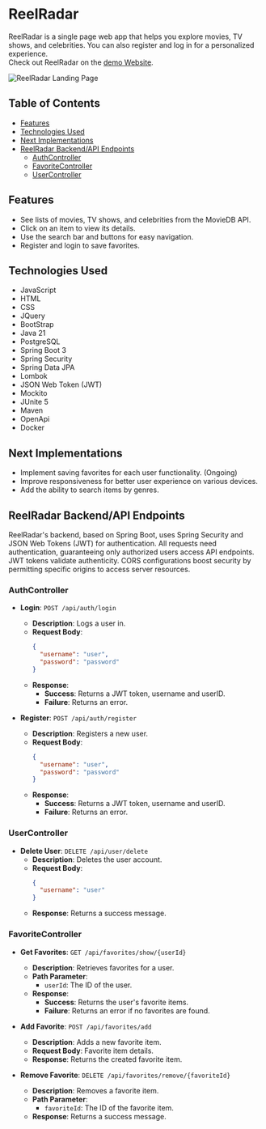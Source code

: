 # ReelRadar

ReelRadar is a single page web app that helps you explore movies, TV shows, and celebrities. You can also register and log in for a personalized experience.  
Check out ReelRadar on the [demo Website](https://miguelcardoso19.github.io/ReelRadar/#/).

![ReelRadar Landing Page](https://github.com/MiguelCardoso19/ReelRadar/blob/demo/landingpage.jpg)

## Table of Contents

- [Features](#features)
- [Technologies Used](#technologies-used)
- [Next Implementations](#next-implementations)
- [ReelRadar Backend/API Endpoints](#reelradar-backendapi-endpoints)
  - [AuthController](#authcontroller)
  - [FavoriteController](#favoritecontroller)
  - [UserController](#usercontroller)

## Features

- See lists of movies, TV shows, and celebrities from the MovieDB API.
- Click on an item to view its details.
- Use the search bar and buttons for easy navigation.
- Register and login to save favorites.

## Technologies Used

- JavaScript 
- HTML 
- CSS 
- JQuery 
- BootStrap 
- Java 21
- PostgreSQL
- Spring Boot 3
- Spring Security
- Spring Data JPA 
- Lombok
- JSON Web Token (JWT) 
- Mockito
- JUnite 5
- Maven
- OpenApi
- Docker

## Next Implementations

- Implement saving favorites for each user functionality. (Ongoing)
- Improve responsiveness for better user experience on various devices.
- Add the ability to search items by genres.

## ReelRadar Backend/API Endpoints

ReelRadar's backend, based on Spring Boot, uses Spring Security and JSON Web Tokens (JWT) for authentication. All requests need authentication, guaranteeing only authorized users access API endpoints. JWT tokens validate authenticity. CORS configurations boost security by permitting specific origins to access server resources.

### AuthController

- **Login**: `POST /api/auth/login`
  - **Description**: Logs a user in.
  - **Request Body**:
    ```json
    {
      "username": "user",
      "password": "password"
    }
    ```
  - **Response**:
    - **Success**: Returns a JWT token, username and userID.
    - **Failure**: Returns an error.

- **Register**: `POST /api/auth/register`
  - **Description**: Registers a new user.
  - **Request Body**:
    ```json
    {
      "username": "user",
      "password": "password"
    }
    ```
  - **Response**:
    - **Success**: Returns a JWT token, username and userID.
    - **Failure**: Returns an error.
 
### UserController

- **Delete User**: `DELETE /api/user/delete`
  - **Description**: Deletes the user account.
  - **Request Body**:
    ```json
    {
      "username": "user"
    }
    ```
  - **Response**: Returns a success message.

### FavoriteController

- **Get Favorites**: `GET /api/favorites/show/{userId}`
  - **Description**: Retrieves favorites for a user.
  - **Path Parameter**:
    - `userId`: The ID of the user.
  - **Response**:
    - **Success**: Returns the user's favorite items.
    - **Failure**: Returns an error if no favorites are found.

- **Add Favorite**: `POST /api/favorites/add`
  - **Description**: Adds a new favorite item.
  - **Request Body**: Favorite item details.
  - **Response**: Returns the created favorite item.

- **Remove Favorite**: `DELETE /api/favorites/remove/{favoriteId}`
  - **Description**: Removes a favorite item.
  - **Path Parameter**:
    - `favoriteId`: The ID of the favorite item.
  - **Response**: Returns a success message.
